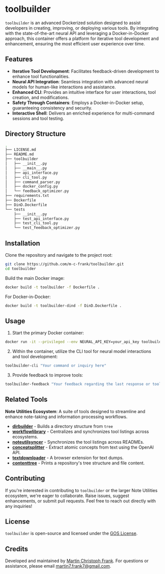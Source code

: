 # toolbuilder

`toolbuilder` is an advanced Dockerized solution designed to assist developers in creating, improving, or deploying various tools. By integrating with the state-of-the-art neural API and leveraging a Docker-in-Docker approach, this container offers a platform for iterative tool development and enhancement, ensuring the most efficient user experience over time.

## Features

- **Iterative Tool Development**: Facilitates feedback-driven development to enhance tool functionalities.
- **Neural API Integration**: Seamless integration with advanced neural models for human-like interactions and assistance.
- **Enhanced CLI**: Provides an intuitive interface for user interactions, tool creation, and modifications.
- **Safety Through Containers**: Employs a Docker-in-Docker setup, guaranteeing consistency and security.
- **Interactive Shell**: Delivers an enriched experience for multi-command sessions and tool testing.

## Directory Structure

```bash
.
├── LICENSE.md
├── README.md
├── toolbuilder
│   ├── __init__.py
│   ├── __main__.py
│   ├── api_interface.py
│   ├── cli_tool.py
│   ├── command_parser.py
│   ├── docker_config.py
│   └── feedback_optimizer.py
├── requirements.txt
├── Dockerfile
├── DinD.Dockerfile
└── tests
    ├── __init__.py
    ├── test_api_interface.py
    ├── test_cli_tool.py
    └── test_feedback_optimizer.py
```

## Installation

Clone the repository and navigate to the project root:

```bash
git clone https://github.com/m-c-frank/toolbuilder.git
cd toolbuilder
```

Build the main Docker image:

```bash
docker build -t toolbuilder -f Dockerfile .
```

For Docker-in-Docker:

```bash
docker build -t toolbuilder-dind -f DinD.Dockerfile .
```

## Usage

1. Start the primary Docker container:

```bash
docker run -it --privileged --env NEURAL_API_KEY=your_api_key toolbuilder-dind
```

2. Within the container, utilize the CLI tool for neural model interactions and tool development:

```bash
toolbuilder-cli "Your command or inquiry here"
```

3. Provide feedback to improve tools:

```bash
toolbuilder-feedback "Your feedback regarding the last response or tool"
```

## Related Tools

<!--START_TOKEN-->
**Note Utilities Ecosystem**: A suite of tools designed to streamline and enhance note-taking and information processing workflows.

- **[dirbuilder](https://github.com/m-c-frank/dirbuilder)** - Builds a directory structure from `tree`
- **[workflowlibrary](https://github.com/m-c-frank/workflowlibrary)** - Centralizes and synchronizes tool listings across ecosystems.
- **[noteutilsyncer](https://github.com/m-c-frank/noteutilsyncer)** - Synchronizes the tool listings across READMEs.
- **[conceptsplitter](https://github.com/m-c-frank/conceptsplitter)** - Extract atomic concepts from text using the OpenAI API.
- **[textdownloader](https://github.com/m-c-frank/textdownloader)** - A browser extension for text dumps.
- **[contenttree](https://github.com/m-c-frank/contenttree)** - Prints a repository's tree structure and file content.
<!--END_TOKEN-->

## Contributing

If you're interested in contributing to `toolbuilder` or the larger Note Utilities ecosystem, we're eager to collaborate. Raise issues, suggest enhancements, or submit pull requests. Feel free to reach out directly with any inquiries!

## License

`toolbuilder` is open-source and licensed under the [GOS License](https://github.com/m-c-frank/toolbuilder/blob/main/LICENCE.md).

## Credits

Developed and maintained by [Martin Christoph Frank](https://github.com/m-c-frank). For questions or assistance, please email [martin7.frank7@gmail.com](martin7.frank7@gmail.com).
